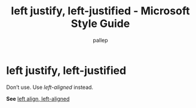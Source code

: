 ﻿---
title: left justify, left-justified - Microsoft Style Guide
author: pallep
ms.author: pallep
ms.date: 1/19/2018
ms.topic: article
ms.prod: non-product-specific
---

# left justify, left-justified

Don’t use. Use *left-aligned* instead.

**See** [left align, left-aligned](/style-guide/a-z-word-list-term-collections/l/left-align-left-aligned)
